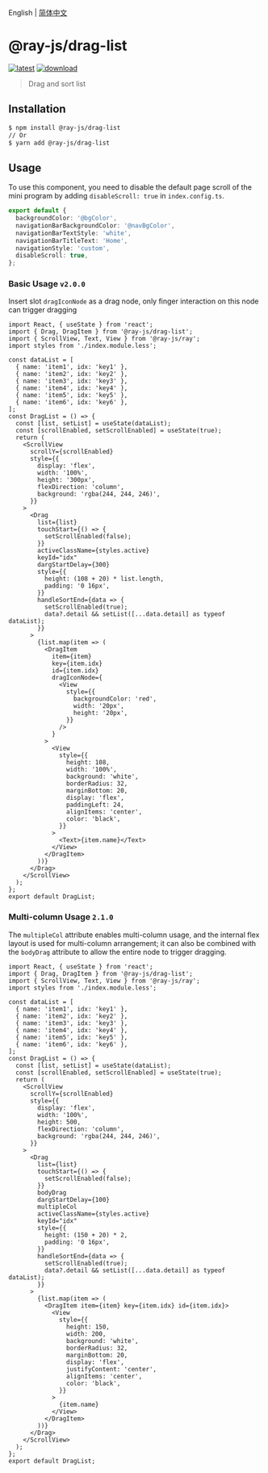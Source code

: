 English | [简体中文](./README-zh_CN.md)

# @ray-js/drag-list

[![latest](https://img.shields.io/npm/v/@ray-js/drag-list/latest.svg)](https://www.npmjs.com/package/@ray-js/drag-list) [![download](https://img.shields.io/npm/dt/@ray-js/drag-list.svg)](https://www.npmjs.com/package/@ray-js/drag-list)

> Drag and sort list

## Installation

```sh
$ npm install @ray-js/drag-list
// Or
$ yarn add @ray-js/drag-list
```

## Usage

To use this component, you need to disable the default page scroll of the mini program by adding `disableScroll: true` in `index.config.ts`.

```ts
export default {
  backgroundColor: '@bgColor',
  navigationBarBackgroundColor: '@navBgColor',
  navigationBarTextStyle: 'white',
  navigationBarTitleText: 'Home',
  navigationStyle: 'custom',
  disableScroll: true,
};
```

### Basic Usage `v2.0.0`

Insert slot `dragIconNode` as a drag node, only finger interaction on this node can trigger dragging

```tsx
import React, { useState } from 'react';
import { Drag, DragItem } from '@ray-js/drag-list';
import { ScrollView, Text, View } from '@ray-js/ray';
import styles from './index.module.less';

const dataList = [
  { name: 'item1', idx: 'key1' },
  { name: 'item2', idx: 'key2' },
  { name: 'item3', idx: 'key3' },
  { name: 'item4', idx: 'key4' },
  { name: 'item5', idx: 'key5' },
  { name: 'item6', idx: 'key6' },
];
const DragList = () => {
  const [list, setList] = useState(dataList);
  const [scrollEnabled, setScrollEnabled] = useState(true);
  return (
    <ScrollView
      scrollY={scrollEnabled}
      style={{
        display: 'flex',
        width: '100%',
        height: '300px',
        flexDirection: 'column',
        background: 'rgba(244, 244, 246)',
      }}
    >
      <Drag
        list={list}
        touchStart={() => {
          setScrollEnabled(false);
        }}
        activeClassName={styles.active}
        keyId="idx"
        dargStartDelay={300}
        style={{
          height: (108 + 20) * list.length,
          padding: '0 16px',
        }}
        handleSortEnd={data => {
          setScrollEnabled(true);
          data?.detail && setList([...data.detail] as typeof dataList);
        }}
      >
        {list.map(item => (
          <DragItem
            item={item}
            key={item.idx}
            id={item.idx}
            dragIconNode={
              <View
                style={{
                  backgroundColor: 'red',
                  width: '20px',
                  height: '20px',
                }}
              />
            }
          >
            <View
              style={{
                height: 108,
                width: '100%',
                background: 'white',
                borderRadius: 32,
                marginBottom: 20,
                display: 'flex',
                paddingLeft: 24,
                alignItems: 'center',
                color: 'black',
              }}
            >
              <Text>{item.name}</Text>
            </View>
          </DragItem>
        ))}
      </Drag>
    </ScrollView>
  );
};
export default DragList;
```

### Multi-column Usage `2.1.0`

The `multipleCol` attribute enables multi-column usage, and the internal flex layout is used for multi-column arrangement; it can also be combined with the `bodyDrag` attribute to allow the entire node to trigger dragging.

```tsx
import React, { useState } from 'react';
import { Drag, DragItem } from '@ray-js/drag-list';
import { ScrollView, Text, View } from '@ray-js/ray';
import styles from './index.module.less';

const dataList = [
  { name: 'item1', idx: 'key1' },
  { name: 'item2', idx: 'key2' },
  { name: 'item3', idx: 'key3' },
  { name: 'item4', idx: 'key4' },
  { name: 'item5', idx: 'key5' },
  { name: 'item6', idx: 'key6' },
];
const DragList = () => {
  const [list, setList] = useState(dataList);
  const [scrollEnabled, setScrollEnabled] = useState(true);
  return (
    <ScrollView
      scrollY={scrollEnabled}
      style={{
        display: 'flex',
        width: '100%',
        height: 500,
        flexDirection: 'column',
        background: 'rgba(244, 244, 246)',
      }}
    >
      <Drag
        list={list}
        touchStart={() => {
          setScrollEnabled(false);
        }}
        bodyDrag
        dargStartDelay={100}
        multipleCol
        activeClassName={styles.active}
        keyId="idx"
        style={{
          height: (150 + 20) * 2,
          padding: '0 16px',
        }}
        handleSortEnd={data => {
          setScrollEnabled(true);
          data?.detail && setList([...data.detail] as typeof dataList);
        }}
      >
        {list.map(item => (
          <DragItem item={item} key={item.idx} id={item.idx}>
            <View
              style={{
                height: 150,
                width: 200,
                background: 'white',
                borderRadius: 32,
                marginBottom: 20,
                display: 'flex',
                justifyContent: 'center',
                alignItems: 'center',
                color: 'black',
              }}
            >
              {item.name}
            </View>
          </DragItem>
        ))}
      </Drag>
    </ScrollView>
  );
};
export default DragList;
```
